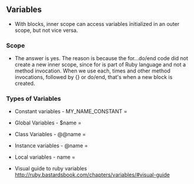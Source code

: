 ## Variables
-  With blocks, inner scope can access variables initialized in an outer scope, but not vice versa.

### Scope
- The answer is yes. The reason is because the for...do/end code did not create a new inner scope, since for is part of Ruby language and not a method invocation. When we use each, times and other method invocations, followed by {} or do/end, that's when a new block is created.

### Types of Variables
- Constant variables - MY_NAME_CONSTANT = 
- Global Variables - $name = 
- Class Variables  - @@name = 
- Instance variables - @name = 
- Local variables - name = 

- Visual guide to ruby variables http://ruby.bastardsbook.com/chapters/variables/#visual-guide
